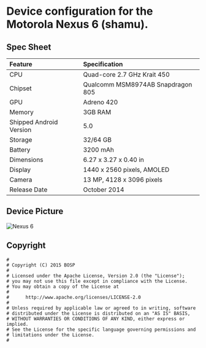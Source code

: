 # Device configuration for the Motorola Nexus 6 (shamu).

## Spec Sheet

| Feature                 | Specification                     |
| :---------------------- | :-------------------------------- |
| CPU                     | Quad-core 2.7 GHz Krait 450       |
| Chipset                 | Qualcomm MSM8974AB Snapdragon 805 |
| GPU                     | Adreno 420                        |
| Memory                  | 3GB RAM                           |
| Shipped Android Version | 5.0                               |
| Storage                 | 32/64 GB                          |
| Battery                 | 3200 mAh                          |
| Dimensions              | 6.27 x 3.27 x 0.40 in             |
| Display                 | 1440 x 2560 pixels, AMOLED        |
| Camera                  | 13 MP, 4128 x 3096 pixels         |
| Release Date            | October 2014                      |


## Device Picture

![Nexus 6](http://http://wiki.cyanogenmod.org/images/e/e7/Google_Nexus_6.png "Nexus 6")

## Copyright

```
#
# Copyright (C) 2015 BOSP
#
# Licensed under the Apache License, Version 2.0 (the "License");
# you may not use this file except in compliance with the License.
# You may obtain a copy of the License at
#
#      http://www.apache.org/licenses/LICENSE-2.0
#
# Unless required by applicable law or agreed to in writing, software
# distributed under the License is distributed on an "AS IS" BASIS,
# WITHOUT WARRANTIES OR CONDITIONS OF ANY KIND, either express or implied.
# See the License for the specific language governing permissions and
# limitations under the License.
#
```